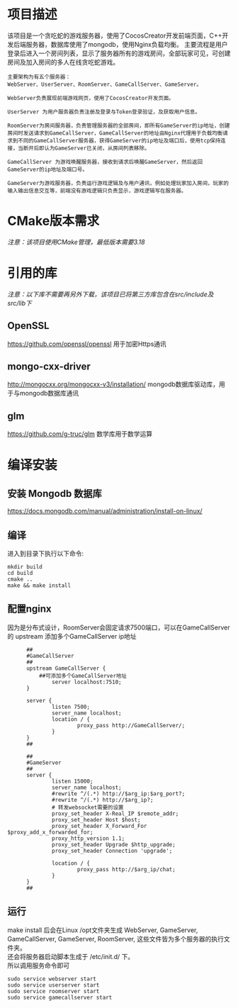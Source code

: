 # 项目描述
  该项目是一个贪吃蛇的游戏服务器，使用了CocosCreator开发前端页面，C++开发后端服务器，数据库使用了mongodb，使用Nginx负载均衡。
	主要流程是用户登录后进入一个房间列表，显示了服务器所有的游戏房间，全部玩家可见，可创建房间及加入房间的多人在线贪吃蛇游戏。
	
	主要架构为有五个服务器：
	WebServer、UserServer、RoomServer、GameCallServer、GameServer。
	
	WebServer负责展现前端游戏网页，使用了CocosCreator开发页面。

	UserServer 为用户服务器负责注册及登录与Token登录验证，及获取用户信息。

	RoomServer为房间服务器，负责管理服务器的全部房间，即所有GameServer的ip地址，创建房间时发送请求到GameCallServer，GameCallServer的地址由Nginx代理用于负载均衡请求到不同的GameCallServer服务器，获得GameServer的ip地址及端口后，使用tcp保持连接，当断开后即认为GameServer已关闭，从房间列表移除。

	GameCallServer 为游戏唤醒服务器，接收到请求后唤醒GameServer，然后返回GameServer的ip地址及端口号。

	GameServer为游戏服务器，负责运行游戏逻辑及与用户通讯，例如处理玩家加入房间，玩家的输入输出信息交互等，前端没有游戏逻辑只负责显示，游戏逻辑写在服务器。

# CMake版本需求

  *注意：该项目使用CMake管理，最低版本需要3.18*
  
# 引用的库
  *注意：以下库不需要再另外下载，该项目已将第三方库包含在src/include及src/lib下*
  ## OpenSSL
  https://github.com/openssl/openssl 用于加密Https通讯
  
  ## mongo-cxx-driver
  http://mongocxx.org/mongocxx-v3/installation/ mongodb数据库驱动库，用于与mongodb数据库通讯

  ## glm
  https://github.com/g-truc/glm 数学库用于数学运算
  
# 编译安装
  ## 安装 Mongodb 数据库
  https://docs.mongodb.com/manual/administration/install-on-linux/

  ## 编译
  进入到目录下执行以下命令:
  ```
  mkdir build
  cd build
  cmake ..
  make && make install
  ```
  
  ## 配置nginx
  因为是分布式设计，RoomServer会固定请求7500端口，可以在GameCallServer的 upstream 添加多个GameCallServer ip地址
  ```
        ##
        #GameCallServer
        ##
        upstream GameCallServer {
			##可添加多个GameCallServer地址
                server localhost:7510;
        }

        server {
                listen 7500;
                server_name localhost;
                location / {
                        proxy_pass http://GameCallServer/;
                }
        }
        ##

        ##
        #GameServer
        ##
        server {
                listen 15000;
                server_name localhost;
                #rewrite ^/(.*) http://$arg_ip:$arg_port?;
                #rewrite ^/(.*) http://$arg_ip?;
                # 转发websocket需要的设置
                proxy_set_header X-Real_IP $remote_addr;
                proxy_set_header Host $host;
                proxy_set_header X_Forward_For $proxy_add_x_forwarded_for;
                proxy_http_version 1.1;
                proxy_set_header Upgrade $http_upgrade;
                proxy_set_header Connection 'upgrade';

                location / {
                        proxy_pass http://$arg_ip/chat;
                }
        }
        ##
  ```

  ## 运行
  make install 后会在Linux /opt文件夹生成 WebServer, GameServer, GameCallServer, GameServer, RoomServer,  这些文件皆为多个服务器的执行文件夹。<br>
  还会将服务器启动脚本生成于 /etc/init.d/ 下。<br>
  所以调用服务命令即可
  ```
  sudo service webserver start
  sudo service userserver start
  sudo service roomserver start
  sudo service gamecallserver start
  ```
